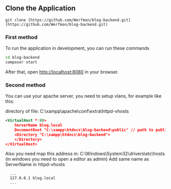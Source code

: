 ## Clone the Application

```
git clone [https://github.com/Werfmon/blog-backend.git](https://github.com/Werfmon/blog-backend.git)
```


### First method
To run the application in development, you can run these commands 

```bash
cd blog-backend
composer start
```
After that, open [http://localhost:8080](http://localhost:8080) in your browser.

### Second method

You can use your apache server, you need to setup vlans, for example like this:

directory of file: C:\xampp\apache\conf\extra\httpd-vhosts

```xml
<VirtualHost *:80>
    ServerName blog.local
    DocumentRoot "C:\xampp\htdocs\blog-backend\public" // path to public folder where is loakted index.php
    <Directory "C:\xampp\htdocs\blog-backend">
    </Directory>
</VirtualHost>
```

Also you need map this address in: C:\Windows\System32\drivers\etc\hosts (in windows you need to open a editor as admin)
Add same name as ServerName in httpd-vhosts
```
  ...
  127.0.0.1 blog.local
  ...
```

